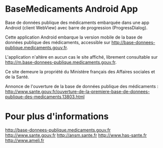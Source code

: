 BaseMedicaments Android App
===========================

Base de données publique des médicaments embarquée dans une app Android (client WebView) avec barre de progression (ProgressDialog).

Cette application Android embarque la version mobile de la base de données publique des médicaments, accessible sur http://base-donnees-publique.medicaments.gouv.fr.

L'application n'altère en aucun cas le site affiché, librement consultable sur http://m.base-donnees-publique.medicaments.gouv.fr.

Ce site demeure la propriété du Ministère français des Affaires sociales et de la Santé.

Annonce de l'ouverture de la base de données publique des médicaments :
http://www.sante.gouv.fr/ouverture-de-la-premiere-base-de-donnees-publique-des-medicaments,13803.html

Pour plus d'informations
========================

http://base-donnees-publique.medicaments.gouv.fr
http://www.sante.gouv.fr
http://ansm.sante.fr
http://www.has-sante.fr
http://www.ameli.fr

